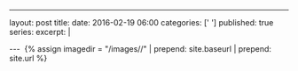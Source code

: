 ---
layout: post
title: 
date: 2016-02-19 06:00
categories: [' ']
published: true
series: 
excerpt: |

--- 
{% assign imagedir = "/images//" | prepend: site.baseurl | prepend: site.url %}


